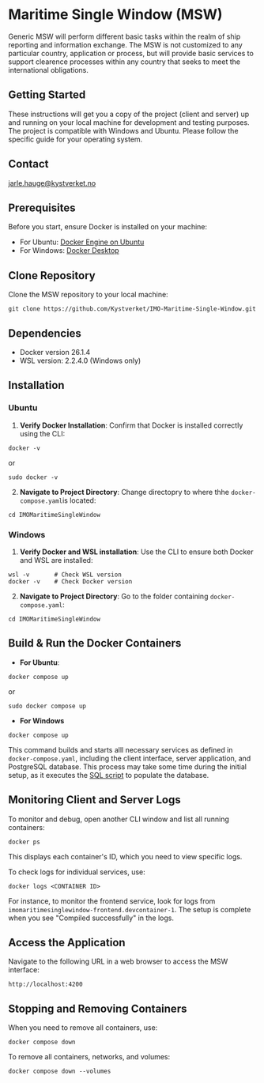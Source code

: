 # Maritime Single Window (MSW)
Generic MSW will perform different basic tasks within the realm of ship reporting and information exchange. The MSW is not customized to any particular country, application or process, but will provide basic services to support clearence processes within any country that seeks to meet the international obligations.

## Getting Started
These instructions will get you a copy of the project (client and server) up and running on your local machine for development and testing purposes. The project is compatible with Windows and Ubuntu. Please follow the specific guide for your operating system.

## Contact
jarle.hauge@kystverket.no

## Prerequisites

Before you start, ensure Docker is installed on your machine: 

- For Ubuntu: [Docker Engine on Ubuntu](https://docs.docker.com/engine/install/ubuntu/)
- For Windows: [Docker Desktop](https://www.docker.com/products/docker-desktop/)


## Clone Repository

Clone the MSW repository to your local machine: 
```
git clone https://github.com/Kystverket/IMO-Maritime-Single-Window.git
```

## Dependencies

- Docker version 26.1.4
- WSL version: 2.2.4.0 (Windows only)

## Installation

### Ubuntu

1. **Verify Docker Installation**: Confirm that Docker is installed correctly using the CLI:

```
docker -v  
```

or 

```
sudo docker -v
```

2. **Navigate to Project Directory**: Change directopry to where thhe `docker-compose.yaml`is located:

```
cd IMOMaritimeSingleWindow
```

### Windows

1. **Verify Docker and WSL installation**: Use the CLI to ensure both Docker and WSL are installed:

```
wsl -v       # Check WSL version
docker -v    # Check Docker version
```

2. **Navigate to Project Directory**: Go to the folder containing `docker-compose.yaml`:

```
cd IMOMaritimeSingleWindow
```


## Build & Run the Docker Containers

- **For Ubuntu**:

```
docker compose up
```

or 

```
sudo docker compose up
```

- **For Windows**

```
docker compose up
```

This command builds and starts alll necessary services as defined in `docker-compose.yaml`, including the client interface, server application, and PostgreSQL database. This process may take some time during the initial setup, as it executes the [SQL script](https://github.com/Kystverket/IMO-Maritime-Single-Window/blob/master/IMOMaritimeSingleWindow/Server/SqlScripts/Create_and_populate_DB.sql) to populate the database. 


## Monitoring Client and Server Logs

To monitor and debug, open another CLI window and list all running containers:
```
docker ps
```

This displays each container's ID, which you need to view specific logs.

To check logs for individual services, use:

```
docker logs <CONTAINER ID>
```

For instance, to monitor the frontend service, look for logs from `imomaritimesinglewindow-frontend.devcontainer-1`. The setup is complete when you see "Compiled successfully" in the logs. 


## Access the Application
Navigate to the following URL in a web browser to access the MSW interface:

`http://localhost:4200`


## Stopping and Removing Containers

When you need to remove all containers, use:
```
docker compose down
```

To remove all containers, networks, and volumes:

```
docker compose down --volumes
```



